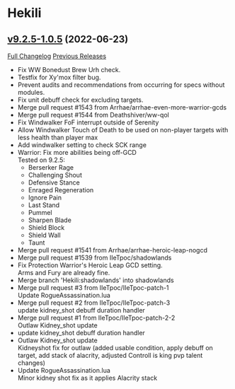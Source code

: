 # Hekili

## [v9.2.5-1.0.5](https://github.com/Hekili/hekili/tree/v9.2.5-1.0.5) (2022-06-23)
[Full Changelog](https://github.com/Hekili/hekili/compare/v9.2.5-1.0.4...v9.2.5-1.0.5) [Previous Releases](https://github.com/Hekili/hekili/releases)

- Fix WW Bonedust Brew Urh check.  
- Testfix for Xy'mox filter bug.  
- Prevent audits and recommendations from occurring for specs without modules.  
- Fix unit debuff check for excluding targets.  
- Merge pull request #1543 from Arrhae/arrhae-even-more-warrior-gcds  
- Merge pull request #1544 from Deathshiver/ww-qol  
- Fix Windwalker FoF interrupt outside of Serenity  
- Allow Windwalker Touch of Death to be used on non-player targets with less health than player max  
- Add windwalker setting to check SCK range  
- Warrior: Fix more abilities being off-GCD  
    Tested on 9.2.5:  
    - Berserker Rage  
    - Challenging Shout  
    - Defensive Stance  
    - Enraged Regeneration  
    - Ignore Pain  
    - Last Stand  
    - Pummel  
    - Sharpen Blade  
    - Shield Block  
    - Shield Wall  
    - Taunt  
- Merge pull request #1541 from Arrhae/arrhae-heroic-leap-nogcd  
- Merge pull request #1539 from IIeTpoc/shadowlands  
- Fix Protection Warrior's Heroic Leap GCD setting.  
    Arms and Fury are already fine.  
- Merge branch 'Hekili:shadowlands' into shadowlands  
- Merge pull request #3 from IIeTpoc/IIeTpoc-patch-1  
    Update RogueAssassination.lua  
- Merge pull request #2 from IIeTpoc/IIeTpoc-patch-3  
    update kidney\_shot debuff duration handler  
- Merge pull request #1 from IIeTpoc/IIeTpoc-patch-2-2  
    Outlaw Kidney\_shot update  
- update kidney\_shot debuff duration handler  
- Outlaw Kidney\_shot update  
    Kidneyshot fix for outlaw (added usable condition, apply debuff on target, add stack of alacrity, adjusted Controll is king pvp talent changes)  
- Update RogueAssassination.lua  
    Minor kidney shot fix as it applies Alacrity stack  